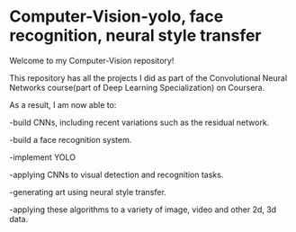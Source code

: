 # Computer-Vision-yolo, face recognition, neural style transfer

Welcome to my Computer-Vision repository!

This repository has all the projects I did as part of the Convolutional Neural Networks course(part of Deep Learning Specialization) on Coursera.

As a result, I am now able to:

-build CNNs, including recent variations such as the residual network.

-build a face recognition system.

-implement YOLO

-applying CNNs to visual detection and recognition tasks.

-generating art using neural style transfer.

-applying these algorithms to a variety of image, video and other 2d, 3d data.
